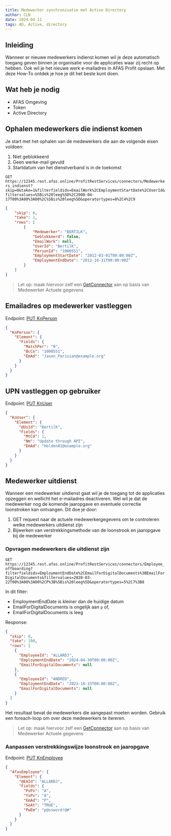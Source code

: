```yaml
---
title: Medewerker synchronisatie met Active Directory
author: CLN
date: 2024-04-11
tags: AD, Active, directory
---
```


## Inleiding

Wanneer er nieuwe medewerkers indienst komen wil je deze automatisch toegang geven binnen je organisatie voor de applicaties waar zij recht op hebben. Ook wil je het nieuwe werk e-mailadres in AFAS Profit opslaan. Met deze How-To ontdek je hoe je dit het beste kunt doen.

## Wat heb je nodig

- AFAS Omgeving
- Token
- Active Directory

## Ophalen medewerkers die indienst komen

Je start met het ophalen van de medewerkers die aan de volgende eisen voldoen:

1. Niet geblokkeerd
2. Geen werke-mail gevuld
3. Startdatum van het dienstverband is in de toekomst

`GET https://12345.rest.afas.online/ProfitRestServices/connectors/Medewerkers_indienst?skip=0&take=1&filterfieldids=EmailWork%2CEmploymentStartDate%2CUserId&filtervalues=%5Bis%20leeg%5D%2C2000-04-17T00%3A00%3A00%2C%5Bis%20leeg%5D&operatortypes=8%2C4%2C9`

```json Result
{
    "skip": 0,
    "take": 1,
    "rows": [
        {
            "Medewerker": "BERTILK",
            "Geblokkeerd": false,
            "EmailWork": null,
            "UserId": "BertilK",
            "PersonId": "1000551",
            "EmploymentStartDate": "2012-03-01T00:00:00Z",
            "EmploymentEndDate": "2012-10-31T00:00:00Z"
        }
    ]
}
```

> Let op: maak hiervoor zelf een [GetConnector](https://help.afas.nl/help/NL/SE/App_Con_GS_AOL_Get_Add.htm) aan op basis van Medewerker Actuele gegevens

## Emailadres op medewerker vastleggen

Endpoint: [PUT KnPerson](../../apidoc/nl/Organisaties%20en%20personen#put-/connectors/KnPerson)


```json PUT KnPerson body
{
  "KnPerson": {
    "Element": {
      "Fields": {
        "MatchPer": "0",
        "BcCo": "1000551",
        "EmAd": "Jasen_Parisian@example.org"
      }
    }
  }
}
```

## UPN vastleggen op gebruiker

Endpoint: [PUT KnUser](../../apidoc/nl/Organisaties%20en%20personen#put-/connectors/KnUser)


```json PUT KnUser body
{
  "KnUser": {
    "Element": {
      "@UsId": "BertilK",
      "Fields": {
        "MtCd": 1,
        "Nm": "Update through API",
        "EmAd": "Holden81@example.org"
      }
    }
  }
}
```

## Medewerker uitdienst

Wanneer een medewerker uitdienst gaat wil je de toegang tot de applicaties opzeggen en wellicht het e-mailadres deactiveren. Wel wil je dat de medewerker nog de komende jaaropgave en eventuele correctie loonstroken kan ontvangen. Dit doe je door:

1. GET request naar de actuele medewerkergegevens om te controleren welke medewerkers uitdienst zijn
2. Bijwerken van verstrekkingsmethode van de loonstrook en jaaropgave bij de medewerker

### Opvragen medewerkers die uitdienst zijn

`GET https://12345.rest.afas.online/ProfitRestServices/connectors/Employee_offboarding?filterfieldids=EmploymentEndDate%2CEmailForDigitalDocuments%3BEmailForDigitalDocuments&filtervalues=2020-03-22T00%3A00%3A00%2CP%3B%5Bis%20leeg%5D&operatortypes=5%2C7%3B8`

In dit filter:

- EmploymentEndDate is kleiner dan de huidige datum
- EmailForDigitalDocuments is ongelijk aan `p` of,
- EmailForDigitalDocuments is leeg

Response:
```json Response
{
  "skip": 0,
  "take": 100,
  "rows": [
    {
      "EmployeeId": "ALLARDJ",
      "EmploymentEndDate": "2024-04-30T00:00:00Z",
      "EmailForDigitalDocuments": null
    },
    {
      "EmployeeId": "ANDRED",
      "EmploymentEndDate": "2023-10-15T00:00:00Z",
      "EmailForDigitalDocuments": null
    }
  ]
}
```

Het resultaat bevat de medewerkers die aangepast moeten worden. Gebruik een foreach-loop om over deze medewerkers te itereren.

> Let op: maak hiervoor zelf een [GetConnector](https://help.afas.nl/help/NL/SE/App_Con_GS_AOL_Get_Add.htm) aan op basis van Medewerker Actuele gegevens

### Aanpassen verstrekkingswijze loonstrook en jaaropgave

Endpoint: [PUT KnEmployee](../../apidoc/nl/Medewerker%20en%20contract#put-/connectors/KnEmployee)


```json PUT body
{
  "AfasEmployee": {
    "Element": {
      "@EmId": "ALLARDJ",
      "Fields": {
        "PsPv": "A",
        "YsPv": "A",
        "EmAd": "P",
        "SeAt": "TRUE",
        "PwEm": "p@ssword!@#"
      }
    }
  }
}
```
